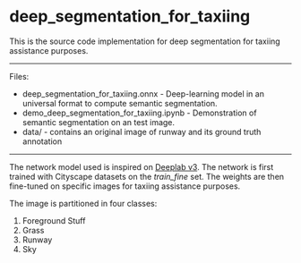 # deep_segmentation_for_taxiing

This is the source code implementation for deep segmentation for taxiing assistance purposes. 

___

Files:

  * deep_segmentation_for_taxiing.onnx - Deep-learning model in an universal format to compute semantic segmentation. 
  * demo_deep_segmentation_for_taxiing.ipynb - Demonstration of semantic segmentation on an test image. 
  * data/ - contains an original image of runway and its ground truth annotation

___

The network model used is inspired on [Deeplab v3](https://arxiv.org/abs/1706.05587).
The network is first trained with Cityscape datasets on the *train_fine* set. 
The weights are then fine-tuned on specific images for taxiing assistance purposes. 

The image is partitioned in four classes:
  1. Foreground Stuff
  2. Grass
  3. Runway
  4. Sky

